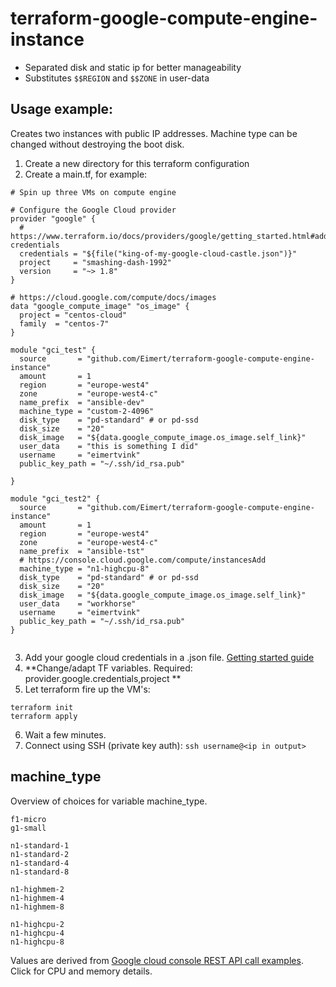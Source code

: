 # terraform-google-compute-engine-instance

 - Separated disk and static ip for better manageability
 - Substitutes `$$REGION` and `$$ZONE` in user-data

## Usage example:

Creates two instances with public IP addresses. Machine type can be changed without destroying the boot disk.

1. Create a new directory for this terraform configuration
2. Create a main.tf, for example:
```
# Spin up three VMs on compute engine

# Configure the Google Cloud provider
provider "google" {
  # https://www.terraform.io/docs/providers/google/getting_started.html#adding-credentials
  credentials = "${file("king-of-my-google-cloud-castle.json")}"
  project     = "smashing-dash-1992"
  version     = "~> 1.8"
}

# https://cloud.google.com/compute/docs/images
data "google_compute_image" "os_image" {
  project = "centos-cloud"
  family  = "centos-7"
}

module "gci_test" {
  source       = "github.com/Eimert/terraform-google-compute-engine-instance"
  amount       = 1
  region       = "europe-west4"
  zone         = "europe-west4-c"
  name_prefix  = "ansible-dev"
  machine_type = "custom-2-4096"
  disk_type    = "pd-standard" # or pd-ssd
  disk_size    = "20"
  disk_image   = "${data.google_compute_image.os_image.self_link}"
  user_data    = "this is something I did"
  username     = "eimertvink"
  public_key_path = "~/.ssh/id_rsa.pub"

}

module "gci_test2" {
  source       = "github.com/Eimert/terraform-google-compute-engine-instance"
  amount       = 1
  region       = "europe-west4"
  zone         = "europe-west4-c"
  name_prefix  = "ansible-tst"
  # https://console.cloud.google.com/compute/instancesAdd
  machine_type = "n1-highcpu-8"
  disk_type    = "pd-standard" # or pd-ssd
  disk_size    = "20"
  disk_image   = "${data.google_compute_image.os_image.self_link}"
  user_data    = "workhorse"
  username     = "eimertvink"
  public_key_path = "~/.ssh/id_rsa.pub"
}


```
3. Add your google cloud credentials in a .json file. [Getting started guide](https://www.terraform.io/docs/providers/google/getting_started.html#adding-credentials)
4. **Change/adapt TF variables. Required: provider.google.credentials,project **
5. Let terraform fire up the VM's:
```
terraform init
terraform apply
```
6. Wait a few minutes.
7. Connect using SSH (private key auth): `ssh username@<ip in output>`

## machine_type
Overview of choices for variable machine_type.
```
f1-micro
g1-small

n1-standard-1
n1-standard-2
n1-standard-4
n1-standard-8

n1-highmem-2
n1-highmem-4
n1-highmem-8

n1-highcpu-2
n1-highcpu-4
n1-highcpu-8
```
Values are derived from [Google cloud console REST API call examples](https://console.cloud.google.com/compute/instancesAdd). Click for CPU and memory details.
